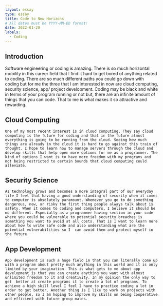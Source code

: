 ```yaml
---
layout: essay
type: essay
title: Code to New Horizons
# All dates must be YYYY-MM-DD format!
date: 2022-01-20
labels:
  - Coding
---
```


## Introduction
Software engineering or coding is amazing. There is so much horizontal mobility in this career field that I find it hard to get bored of anything related to coding. There are so much different paths you could go down with coding but for me the three that I am interested in now are cloud computing, security science, app/ project development. Coding may be black and white in terms of your program running or not but, there are an infinite amount of things that you can code. That to me is what makes it so attractive and rewarding. 
## Cloud Computing
	One of my most recent interest is in cloud computing. They say cloud computing is the future for coding and that in the future almost everything is going to be running from the cloud. Seeing how much things are already in the cloud it is hard to go against this train of thought. I hope to learn how to manage servers through the cloud and develop skills that help open more options for me as a programmer. The kind of options I want is to have more freedom with my programs and not being restricted to certain bounds that cloud computing could alleviate. 
## Security Science
	As technology grows and becomes a more integral part of our everyday life I feel that having a good understanding of security when it comes to computer is absolutely paramount. Whenever you go to do something dangerous, new, or risky the first thing people always talk about is safety. When it comes to coding and computers, I believe it should be no different. Especially as a programmer having section in your code where you could be vulnerable to potential security breaches is something you want to avoid at all costs. That is I want to learn more about how to write safe code and also understanding what are the potential vulnerabilities so I  can avoid them and protect myself in the future.
## App Development 
	App development is such a huge field in that you can literally come up with a program about pretty much anything in this world and it is only limited by your imagination. This is what gets to me about app development is that you can create anything you want with almost unlimited freedom to it and creativity. In my opinion the only way to get  better at create programs it to create a lot of programs. To achieve a high skill level I feel I have to practice coding a lot in order to get better. Another thing is I like to work on projects with other people, so I am hoping to improve my skills on being cooperative and efficient with future group mates. 


